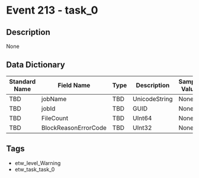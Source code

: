 # Event 213 - task_0

## Description
None

## Data Dictionary
|Standard Name|Field Name|Type|Description|Sample Value|
|---|---|---|---|---|
|TBD|jobName|TBD|UnicodeString|None|None|
|TBD|jobId|TBD|GUID|None|None|
|TBD|FileCount|TBD|UInt64|None|None|
|TBD|BlockReasonErrorCode|TBD|UInt32|None|None|

## Tags
* etw_level_Warning
* etw_task_task_0